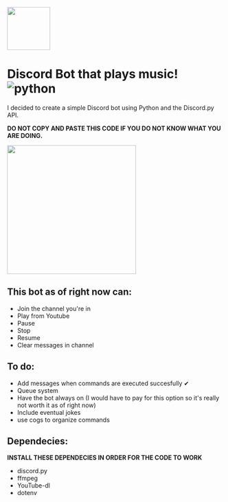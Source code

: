 <img src="https://www.adweek.com/wp-content/uploads/2021/01/DiscordLogo3-2.jpg" height="100">

# Discord Bot that plays music! ![python](https://img.shields.io/badge/Python-3.9.5%20-brightgreen)

I decided to create a simple Discord bot using Python and the Discord.py API.

**DO NOT COPY AND PASTE THIS CODE IF YOU DO NOT KNOW WHAT YOU ARE DOING.**

<img src= "https://github.com/eric-yeung/Discord-Bot/blob/master/unknown.png?raw=true" height="300">

## This bot as of right now can:

- Join the channel you're in
- Play from Youtube
- Pause
- Stop
- Resume
- Clear messages in channel

## To do:

- Add messages when commands are executed succesfully ✔
- Queue system
- Have the bot always on (I would have to pay for this option so it's really not worth it as of right now)
- Include eventual jokes
- use cogs to organize commands

## Dependecies:
**INSTALL THESE DEPENDECIES IN ORDER FOR THE CODE TO WORK**
- discord.py
- ffmpeg
- YouTube-dl
- dotenv
